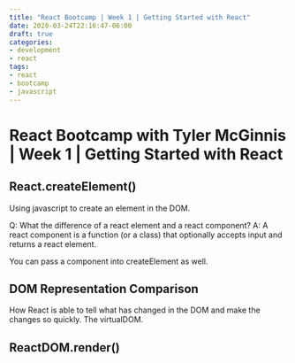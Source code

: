 ```yaml
---
title: "React Bootcamp | Week 1 | Getting Started with React"
date: 2020-03-24T22:16:47-06:00
draft: true
categories:
- development
- react
tags:
- react
- bootcamp
- javascript
---
```


# React Bootcamp with Tyler McGinnis | Week 1 | Getting Started with React

## React.createElement()
Using javascript to create an element in the DOM.

Q: What the difference of a react element and a react component?
A: A react component is a function (or a class) that optionally accepts input and returns a react element.

You can pass a component into createElement as well.
## DOM Representation Comparison
How React is able to tell what has changed in the DOM and make the changes so quickly. The virtualDOM.

## ReactDOM.render()